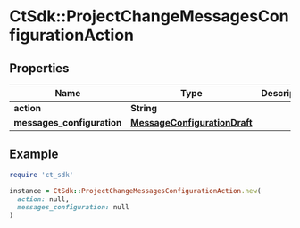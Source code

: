 # CtSdk::ProjectChangeMessagesConfigurationAction

## Properties

| Name | Type | Description | Notes |
| ---- | ---- | ----------- | ----- |
| **action** | **String** |  |  |
| **messages_configuration** | [**MessageConfigurationDraft**](MessageConfigurationDraft.md) |  | [optional] |

## Example

```ruby
require 'ct_sdk'

instance = CtSdk::ProjectChangeMessagesConfigurationAction.new(
  action: null,
  messages_configuration: null
)
```

